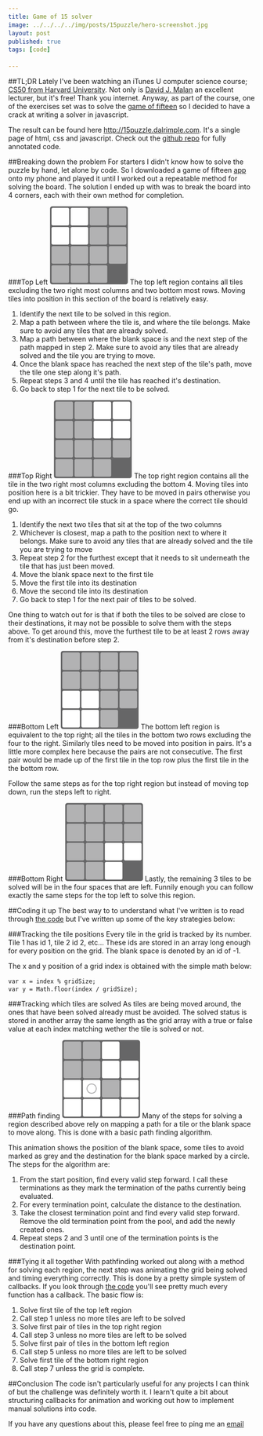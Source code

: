 ```yaml
---
title: Game of 15 solver  
image: ../../../../img/posts/15puzzle/hero-screenshot.jpg  
layout: post  
published: true  
tags: [code]  

---
```


##TL;DR
Lately I've been watching an iTunes U computer science course; [CS50 from Harvard University][cs50]. Not only is [David J. Malan][david malan] an excellent lecturer, but it's free! Thank you internet. Anyway, as part of the course, one of the exercises set was to solve the [game of fifteen][puzzle15 wikipedia] so I decided to have a crack at writing a solver in javascript.

The result can be found here <http://15puzzle.dalrimple.com>. It's a single page of html, css and javascript. Check out the [github repo][github repo] for fully annotated code.

##Breaking down the problem
For starters I didn't know how to solve the puzzle by hand, let alone by code. So I downloaded a game of fifteen [app][sliderpuzzle app] onto my phone and played it until I worked out a repeatable method for solving the board. The solution I ended up with was to break the board into 4 corners, each with their own method for completion.

###Top Left
![Top Left](../../../../img/posts/15puzzle/section-topleft.gif)
The top left region contains all tiles excluding the two right most columns and two bottom most rows. Moving tiles into position in this section of the board is relatively easy. 

1. Identify the next tile to be solved in this region.
2. Map a path between where the tile is, and where the tile belongs. Make sure to avoid any tiles that are already solved.
3. Map a path between where the blank space is and the next step of the path mapped in step 2. Make sure to avoid any tiles that are already solved and the tile you are trying to move.
4. Once the blank space has reached the next step of the tile's path, move the tile one step along it's path.
5. Repeat steps 3 and 4 until the tile has reached it's destination.
6. Go back to step 1 for the next tile to be solved.

###Top Right
![Top Left](../../../../img/posts/15puzzle/section-topright.gif)
The top right region contains all the tile in the two right most columns excluding the bottom 4. Moving tiles into position here is a bit trickier. They have to be moved in pairs otherwise you end up with an incorrect tile stuck in a space where the correct tile should go.

1. Identify the next two tiles that sit at the top of the two columns
2. Whichever is closest, map a path to the position next to where it belongs. Make sure to avoid any tiles that are already solved and the tile you are trying to move
3. Repeat step 2 for the furthest except that it needs to sit underneath the tile that has just been moved.
4. Move the blank space next to the first tile
5. Move the first tile into its destination
6. Move the second tile into its destination
7. Go back to step 1 for the next pair of tiles to be solved.

One thing to watch out for is that if both the tiles to be solved are close to their destinations, it may not be possible to solve them with the steps above. To get around this, move the furthest tile to be at least 2 rows away from it's destination before step 2.


###Bottom Left
![Top Left](../../../../img/posts/15puzzle/section-bottomleft.gif)
The bottom left region is equivalent to the top right; all the tiles in the bottom two rows excluding the four to the right. Similarly tiles need to be moved into position in pairs. It's a little more complex here because the pairs are not consecutive. The first pair would be made up of the first tile in the top row plus the first tile in the the bottom row.

Follow the same steps as for the top right region but instead of moving top down, run the steps left to right.

###Bottom Right
![Top Left](../../../../img/posts/15puzzle/section-bottomright.gif)
Lastly, the remaining 3 tiles to be solved will be in the four spaces that are left. Funnily enough you can follow exactly the same steps for the top left to solve this region.

##Coding it up
The best way to to understand what I've written is to read through [the code][github repo] but I've written up some of the key strategies below:

###Tracking the tile positions
Every tile in the grid is tracked by its number. Tile 1 has id 1, tile 2 id 2, etc… These ids are stored in an array long enough for every position on the grid. The blank space is denoted by an id of -1.

The x and y position of a grid index is obtained with the simple math below:

	var x = index % gridSize;
	var y = Math.floor(index / gridSize);

###Tracking which tiles are solved
As tiles are being moved around, the ones that have been solved already must be avoided. The solved status is stored in another array the same length as the grid array with a true or false value at each index matching wether the tile is solved or not.

###Path finding
![Top Left](../../../../img/posts/15puzzle/pathfinding.gif)
Many of the steps for solving a region described above rely on mapping a path for a tile or the blank space to move along. This is done with a basic path finding algorithm.

This animation shows the position of the blank space, some tiles to avoid marked as grey and the destination for the blank space marked by a circle. The steps for the algorithm are:

1. From the start position, find every valid step forward. I call these terminations as they mark the termination of the paths currently being evaluated.
2. For every termination point, calculate the distance to the destination.
3. Take the closest termination point and find every valid step forward. Remove the old termination point from the pool, and add the newly created ones.
4. Repeat steps 2 and 3 until one of the termination points is the destination point.

###Tying it all together
With pathfinding worked out along with a method for solving each region, the next step was animating the grid being solved and timing everything correctly. This is done by a pretty simple system of callbacks. If you look through [the code][github repo] you'll see pretty much every function has a callback. The basic flow is:

1. Solve first tile of the top left region
2. Call step 1 unless no more tiles are left to be solved
3. Solve first pair of tiles in the top right region
4. Call step 3 unless no more tiles are left to be solved
5. Solve first pair of tiles in the bottom left region
6. Call step 5 unless no more tiles are left to be solved
7. Solve first tile of the bottom right region
8. Call step 7 unless the grid is complete.

##Conclusion
The code isn't particularly useful for any projects I can think of but the challenge was definitely worth it. I learn't quite a bit about structuring callbacks for animation and working out how to implement manual solutions into code.

If you have any questions about this, please feel free to ping me an [email][contact]

<!--Link references-->
[cs50]: http://cs50.tv/2011/fall/ "Harvard CS50"
[david malan]: http://cs.harvard.edu/malan/ "David J. Malan"
[puzzle15 wikipedia]: http://en.wikipedia.org/wiki/15_puzzle "Game of 15 Wikipedia Page"
[sliderpuzzle app]: https://itunes.apple.com/au/app/slide.puzzle/id517511112?mt=8 "Slider Puzzle iPhone app"
[github repo]: https://github.com/dalrimple/15puzzle "15 Puzzle Github repo"
[contact]: /contact "Contact Page"